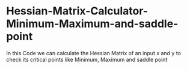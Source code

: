 # Hessian-Matrix-Calculator-Minimum-Maximum-and-saddle-point
In this Code we can calculate the Hessian Matrix of an input x and y to check its critical points like Minimum, Maximum and saddle point
